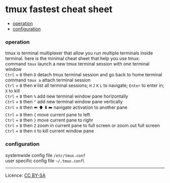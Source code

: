 # tmux fastest cheat sheet
- [operation](#operation "goto operation")
- [configuration](#configuration "goto configuration")
### operation
tmux is terminal multiplexer that allow you run multiple terminals inside terminal. here is the minimal cheat sheet that help you use tmux:\
command `tmux` launch a new tmux terminal session with one terminal window\
`Ctrl` + `B` then `D` detach tmux terminal session and go back to home terminal\
command `tmux a` attach terminal session\
`Ctrl` + `B` then `W` list all terminal sessions; `H` `J` `K` `L` to navigate; `Enter` to enter in; `X` to kill\
`Ctrl` + `B` then `%` add new terminal window pane horizontally\
`Ctrl` + `B` then `"` add new terminal window pane vertically\
`Ctrl` + `B` then ⬅️ ⬆️ ⬇️ ➡️ navigate activation to another pane\
`Ctrl` + `B` then `{` move current pane to left\
`Ctrl` + `B` then `}` move current pane to righr\
`Ctrl` + `B` then `Z` zoom in current pane to full screen or zoom out full screen\
`Ctrl` + `B` then `X` to kill current window pane
### configuration
systemwide config file `/etc/tmux.conf`\
user specific config file `~/.tmux.conf`\
- - - -
Licence: [CC BY-SA](https://creativecommons.org/licenses/by-sa/4.0/)
